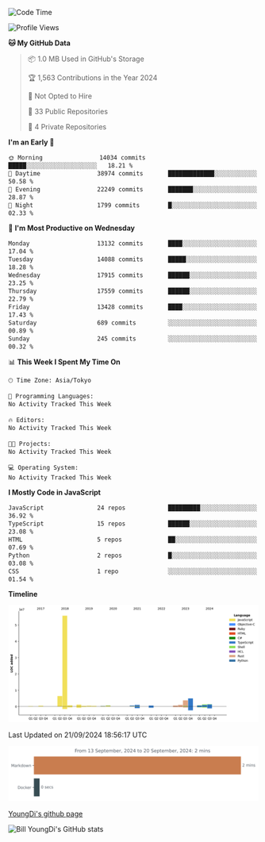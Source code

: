 <!--START_SECTION:waka-->
![Code Time](http://img.shields.io/badge/Code%20Time-951%20hrs%2054%20mins-blue)

![Profile Views](http://img.shields.io/badge/Profile%20Views-0-blue)

**🐱 My GitHub Data** 

> 📦 1.0 MB Used in GitHub's Storage 
 > 
> 🏆 1,563 Contributions in the Year 2024
 > 
> 🚫 Not Opted to Hire
 > 
> 📜 33 Public Repositories 
 > 
> 🔑 4 Private Repositories 
 > 
**I'm an Early 🐤** 

```text
🌞 Morning                14034 commits       █████░░░░░░░░░░░░░░░░░░░░   18.21 % 
🌆 Daytime                38974 commits       █████████████░░░░░░░░░░░░   50.58 % 
🌃 Evening                22249 commits       ███████░░░░░░░░░░░░░░░░░░   28.87 % 
🌙 Night                  1799 commits        █░░░░░░░░░░░░░░░░░░░░░░░░   02.33 % 
```
📅 **I'm Most Productive on Wednesday** 

```text
Monday                   13132 commits       ████░░░░░░░░░░░░░░░░░░░░░   17.04 % 
Tuesday                  14088 commits       █████░░░░░░░░░░░░░░░░░░░░   18.28 % 
Wednesday                17915 commits       ██████░░░░░░░░░░░░░░░░░░░   23.25 % 
Thursday                 17559 commits       ██████░░░░░░░░░░░░░░░░░░░   22.79 % 
Friday                   13428 commits       ████░░░░░░░░░░░░░░░░░░░░░   17.43 % 
Saturday                 689 commits         ░░░░░░░░░░░░░░░░░░░░░░░░░   00.89 % 
Sunday                   245 commits         ░░░░░░░░░░░░░░░░░░░░░░░░░   00.32 % 
```


📊 **This Week I Spent My Time On** 

```text
🕑︎ Time Zone: Asia/Tokyo

💬 Programming Languages: 
No Activity Tracked This Week

🔥 Editors: 
No Activity Tracked This Week

🐱‍💻 Projects: 
No Activity Tracked This Week

💻 Operating System: 
No Activity Tracked This Week
```

**I Mostly Code in JavaScript** 

```text
JavaScript               24 repos            █████████░░░░░░░░░░░░░░░░   36.92 % 
TypeScript               15 repos            ██████░░░░░░░░░░░░░░░░░░░   23.08 % 
HTML                     5 repos             ██░░░░░░░░░░░░░░░░░░░░░░░   07.69 % 
Python                   2 repos             █░░░░░░░░░░░░░░░░░░░░░░░░   03.08 % 
CSS                      1 repo              ░░░░░░░░░░░░░░░░░░░░░░░░░   01.54 % 
```



**Timeline**

![Lines of Code chart](https://raw.githubusercontent.com/Youngdi/Youngdi/master/assets/bar_graph.png)


 Last Updated on 21/09/2024 18:56:17 UTC
<!--END_SECTION:waka-->

![wakatime](./images/stat.svg)

[YoungDi's github page](https://youngdi.github.io)

![Bill YoungDi's GitHub stats](https://github-readme-stats.vercel.app/api?username=youngdi&count_private=true&show_icons=true)
